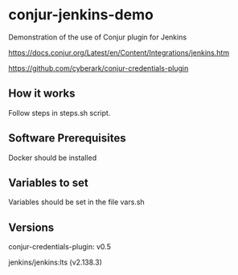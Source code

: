 # conjur-jenkins-demo
Demonstration of the use of Conjur plugin for Jenkins

https://docs.conjur.org/Latest/en/Content/Integrations/jenkins.htm

https://github.com/cyberark/conjur-credentials-plugin

## How it works 

Follow steps in steps.sh script.

## Software Prerequisites
Docker should be installed

## Variables to set
Variables should be set in the file vars.sh

## Versions
conjur-credentials-plugin: v0.5

jenkins/jenkins:lts (v2.138.3)

